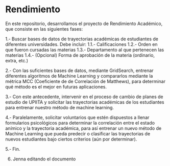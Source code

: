 # Rendimiento
En este repositorio, desarrollamos el proyecto de Rendimiento Académico, que consiste en las siguientes fases:

1.- Buscar bases de datos de trayectorias académicas de estudiantes de diferentes universidades. Debe incluir:
  1.1.- Calificaciones
  1.2.- Orden en que fueron cursadas las materias
  1.3.- Departamento al que pertenecen las materias
  1.4.- (Opcional) Forma de aprobación de la materia (ordinario, extra, etc.)
  
2.- Con las suficientes bases de datos, mediante GridSearch, entrenar diferentes algoritmos de Machine Learning 
y compararlos mediante la métrica MCC (Coeficiente de de Correlación de Matthews), para determinar qué método es
el mejor en futuras aplicaciones.

3.- Con este antecedente, intervenir en el proceso de cambio de planes de estudio de UPIITA y solicitar las trayectorias
académicas de los estudiantes para entrenar nuestro método de machine learning.

4.- Paralelamente, solicitar voluntarios que estén dispuestos a llenar formularios psicológicos para determinar la correlación
entre el estado anímico y la trayectoria académica, para así entrenar un nuevo método de Machine Learning que pueda predecir
o clasificar las trayectorias de nuevos estudiantes bajo ciertos criterios (aún por determinar).

5.- Fin.

6. Jenna editando el documento
